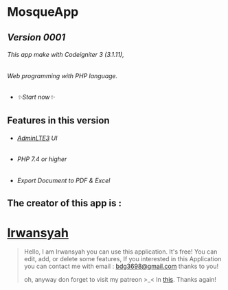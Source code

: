 # MosqueApp
## _Version 0001_

###### This app make with Codeigniter 3 (3.1.11),
###### Web programming with PHP language.
- ###### ✨Start now✨

## Features in this version
- ###### [AdminLTE3] UI
- ###### PHP 7.4 or higher
- ###### Export Document to PDF & Excel

## The creator of this app is :
# [Irwansyah]
> Hello, I am Irwansyah you can use this application.
> It's free!
> You can edit, add, or delete some features,
> If you interested in this Application you can contact me
> with email : bdg3698@gmail.com
> thanks to you!
> 
>oh, anyway don forget to visit my patreon >_<
>In [this].
>Thanks again!

[Irwansyah]:https://github.com/irwansyah1998
[AdminLTE3]:https://github.com/ColorlibHQ/AdminLTE/releases/tag/v3.1.0
[this]:https://www.patreon.com/irwansyah199
